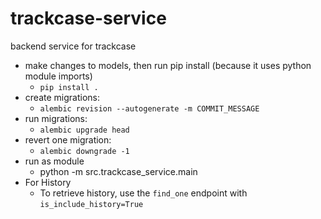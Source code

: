 # trackcase-service
backend service for trackcase

* make changes to models, then run pip install (because it uses python module imports)
  * `pip install .`
* create migrations:
  * `alembic revision --autogenerate -m COMMIT_MESSAGE`
* run migrations:
  * `alembic upgrade head`
* revert one migration:
  * `alembic downgrade -1`
* run as module
  * python -m src.trackcase_service.main
* For History
  * To retrieve history, use the `find_one` endpoint with `is_include_history=True`
